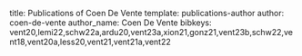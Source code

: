 title: Publications of Coen De Vente
template: publications-author
author: coen-de-vente
author_name: Coen De Vente
bibkeys: vent20,lemi22,schw22a,ardu20,vent23a,xion21,gonz21,vent23b,schw22,vent18,vent20a,less20,vent21,vent21a,vent22
